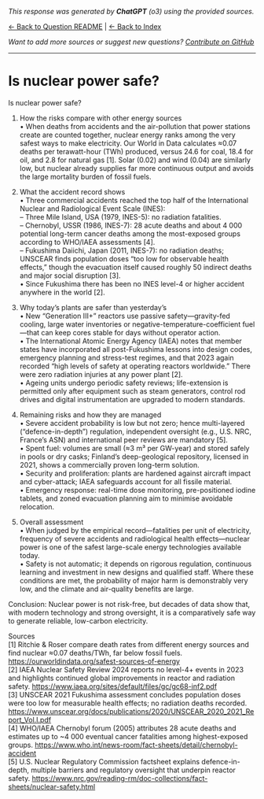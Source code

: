 <!-- 
Generated by: chatgpt
Model: o3
Prompt type: sources
Generated at: 2025-06-12T11:01:54.332222
-->

*This response was generated by **ChatGPT** (o3) using the provided sources.*

[← Back to Question README](README.md) | [← Back to Index](../README.md)

*Want to add more sources or suggest new questions? [Contribute on GitHub](https://github.com/justinwest/SuggestedSources)*

---

# Is nuclear power safe?

Is nuclear power safe?  

1.  How the risks compare with other energy sources  
   •  When deaths from accidents and the air-pollution that power stations create are counted together, nuclear energy ranks among the very safest ways to make electricity.  Our World in Data calculates ≈0.07 deaths per terawatt-hour (TWh) produced, versus 24.6 for coal, 18.4 for oil, and 2.8 for natural gas [1].  Solar (0.02) and wind (0.04) are similarly low, but nuclear already supplies far more continuous output and avoids the large mortality burden of fossil fuels.

2.  What the accident record shows  
   •  Three commercial accidents reached the top half of the International Nuclear and Radiological Event Scale (INES):  
     – Three Mile Island, USA (1979, INES-5): no radiation fatalities.  
     – Chernobyl, USSR (1986, INES-7): 28 acute deaths and about 4 000 potential long-term cancer deaths among the most-exposed groups according to WHO/IAEA assessments [4].  
     – Fukushima Daiichi, Japan (2011, INES-7): no radiation deaths; UNSCEAR finds population doses “too low for observable health effects,” though the evacuation itself caused roughly 50 indirect deaths and major social disruption [3].  
   •  Since Fukushima there has been no INES level-4 or higher accident anywhere in the world [2].

3.  Why today’s plants are safer than yesterday’s  
   •  New “Generation III+” reactors use passive safety—gravity-fed cooling, large water inventories or negative-temperature-coefficient fuel—that can keep cores stable for days without operator action.  
   •  The International Atomic Energy Agency (IAEA) notes that member states have incorporated all post-Fukushima lessons into design codes, emergency planning and stress-test regimes, and that 2023 again recorded “high levels of safety at operating reactors worldwide.” There were zero radiation injuries at any power plant [2].  
   •  Ageing units undergo periodic safety reviews; life-extension is permitted only after equipment such as steam generators, control rod drives and digital instrumentation are upgraded to modern standards.

4.  Remaining risks and how they are managed  
   •  Severe accident probability is low but not zero; hence multi-layered (“defence-in-depth”) regulation, independent oversight (e.g., U.S. NRC, France’s ASN) and international peer reviews are mandatory [5].  
   •  Spent fuel: volumes are small (≈3 m³ per GW-year) and stored safely in pools or dry casks; Finland’s deep-geological repository, licensed in 2021, shows a commercially proven long-term solution.  
   •  Security and proliferation: plants are hardened against aircraft impact and cyber-attack; IAEA safeguards account for all fissile material.  
   •  Emergency response: real-time dose monitoring, pre-positioned iodine tablets, and zoned evacuation planning aim to minimise avoidable relocation.

5.  Overall assessment  
   •  When judged by the empirical record—fatalities per unit of electricity, frequency of severe accidents and radiological health effects—nuclear power is one of the safest large-scale energy technologies available today.  
   •  Safety is not automatic; it depends on rigorous regulation, continuous learning and investment in new designs and qualified staff.  Where these conditions are met, the probability of major harm is demonstrably very low, and the climate and air-quality benefits are large.  

Conclusion: Nuclear power is not risk-free, but decades of data show that, with modern technology and strong oversight, it is a comparatively safe way to generate reliable, low-carbon electricity.  

Sources     
[1]   Ritchie & Roser compare death rates from different energy sources and find nuclear ≈0.07 deaths/TWh, far below fossil fuels. https://ourworldindata.org/safest-sources-of-energy  
[2]   IAEA Nuclear Safety Review 2024 reports no level-4+ events in 2023 and highlights continued global improvements in reactor and radiation safety. https://www.iaea.org/sites/default/files/gc/gc68-inf2.pdf  
[3]   UNSCEAR 2021 Fukushima assessment concludes population doses were too low for measurable health effects; no radiation deaths recorded. https://www.unscear.org/docs/publications/2020/UNSCEAR_2020_2021_Report_Vol.I.pdf  
[4]   WHO/IAEA Chernobyl forum (2005) attributes 28 acute deaths and estimates up to ~4 000 eventual cancer fatalities among highest-exposed groups. https://www.who.int/news-room/fact-sheets/detail/chernobyl-accident  
[5]   U.S. Nuclear Regulatory Commission factsheet explains defence-in-depth, multiple barriers and regulatory oversight that underpin reactor safety. https://www.nrc.gov/reading-rm/doc-collections/fact-sheets/nuclear-safety.html